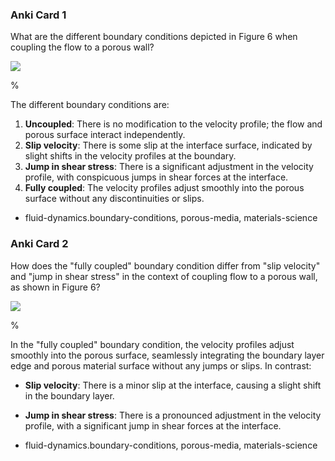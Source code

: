 ### Anki Card 1

What are the different boundary conditions depicted in Figure 6 when coupling the flow to a porous wall?

![](https://cdn.mathpix.com/cropped/2024_06_05_4b8c4a7049080e7b018eg-1.jpg?height=901&width=1602&top_left_y=119&top_left_x=93)

%

The different boundary conditions are:
1. **Uncoupled**: There is no modification to the velocity profile; the flow and porous surface interact independently.
2. **Slip velocity**: There is some slip at the interface surface, indicated by slight shifts in the velocity profiles at the boundary.
3. **Jump in shear stress**: There is a significant adjustment in the velocity profile, with conspicuous jumps in shear forces at the interface.
4. **Fully coupled**: The velocity profiles adjust smoothly into the porous surface without any discontinuities or slips.

- fluid-dynamics.boundary-conditions, porous-media, materials-science

### Anki Card 2

How does the "fully coupled" boundary condition differ from "slip velocity" and "jump in shear stress" in the context of coupling flow to a porous wall, as shown in Figure 6?

![](https://cdn.mathpix.com/cropped/2024_06_05_4b8c4a7049080e7b018eg-1.jpg?height=901&width=1602&top_left_y=119&top_left_x=93)

%

In the "fully coupled" boundary condition, the velocity profiles adjust smoothly into the porous surface, seamlessly integrating the boundary layer edge and porous material surface without any jumps or slips. In contrast:
- **Slip velocity**: There is a minor slip at the interface, causing a slight shift in the boundary layer.
- **Jump in shear stress**: There is a pronounced adjustment in the velocity profile, with a significant jump in shear forces at the interface.

- fluid-dynamics.boundary-conditions, porous-media, materials-science